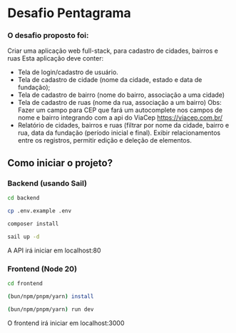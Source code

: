# Desafio Pentagrama
### O desafio proposto foi:
Criar uma aplicação web full-stack, para cadastro de cidades, bairros e
ruas
Esta aplicação deve conter:
- Tela de login/cadastro de usuário.
- Tela de cadastro de cidade (nome da cidade, estado e data de
fundação);
- Tela de cadastro de bairro (nome do bairro, associação a uma cidade)
- Tela de cadastro de ruas (nome da rua, associação a um bairro)
Obs: Fazer um campo para CEP que fará um autocomplete nos
campos de nome e bairro integrando com a api do ViaCep
https://viacep.com.br/
- Relatório de cidades, bairros e ruas (filtrar por nome da cidade, bairro
e rua, data da fundação (período inicial e final). Exibir relacionamentos
entre os registros, permitir edição e deleção de elementos.

## Como iniciar o projeto?
### Backend (usando Sail)

```sh
cd backend

cp .env.example .env

composer install

sail up -d

```

A API irá iniciar em localhost:80

### Frontend (Node 20)

```sh
cd frontend

(bun/npm/pnpm/yarn) install

(bun/npm/pnpm/yarn) run dev
```

O frontend irá iniciar em localhost:3000
